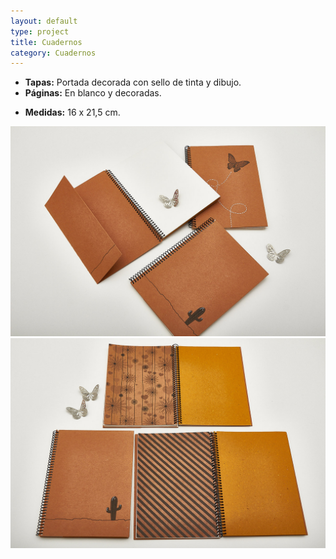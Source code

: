 ```yaml
---
layout: default
type: project
title: Cuadernos
category: Cuadernos
---
```


- **Tapas:** Portada decorada con sello de tinta y dibujo.
- **Páginas:** En blanco y decoradas.
* **Medidas:** 16 x 21,5 cm.

![](01.jpg)
![](02.jpg)
